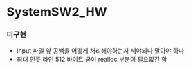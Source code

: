# SystemSW2_HW

### 미구현

- input 파일 앞 공백을 어떻게 처리해야하는지 세야되나 말아야 하나
- 최대 인풋 라인 512 바이트 굳이 realloc 부분이 필요없긴 함


